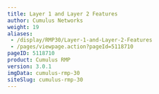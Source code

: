 ```yaml
---
title: Layer 1 and Layer 2 Features
author: Cumulus Networks
weight: 19
aliases:
 - /display/RMP30/Layer-1-and-Layer-2-Features
 - /pages/viewpage.action?pageId=5118710
pageID: 5118710
product: Cumulus RMP
version: 3.0.1
imgData: cumulus-rmp-30
siteSlug: cumulus-rmp-30
---
```

<article id="html-search-results" class="ht-content" style="display: none;">

</article>

<footer id="ht-footer">

</footer>
